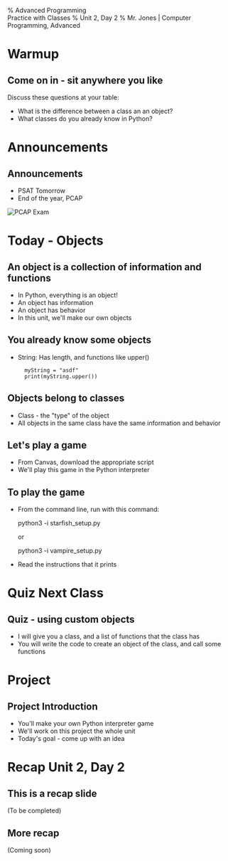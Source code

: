 % Advanced Programming </br>
    Practice with Classes
% Unit 2, Day 2
% Mr. Jones | Computer Programming, Advanced


# Warmup

## Come on in - sit anywhere you like
Discuss these questions at your table:

- What is the difference between a class an an object?
- What classes do you already know in Python?

# Announcements


## Announcements
- PSAT Tomorrow
- End of the year, PCAP

![PCAP Exam](../../images/pcap.png)


# Today - Objects

## An object is a collection of information and functions
* In Python, everything is an object!
* An object has information
* An object has behavior
* In this unit, we'll make our own objects

## You already know some objects
* String: Has length, and functions like upper()

        myString = "asdf"
        print(myString.upper())

## Objects belong to classes
* Class - the "type" of the object
* All objects in the same class have the same information and behavior

## Let's play a game
- From Canvas, download the appropriate script
- We'll play this game in the Python interpreter

## To play the game
- From the command line, run with this command:

    python3 -i starfish_setup.py

    or

    python3 -i vampire_setup.py

- Read the instructions that it prints


# Quiz Next Class

## Quiz - using custom objects
- I will give you a class, and a list of functions that the class has
- You will write the code to create an object of the class, and call some functions

# Project

## Project Introduction
- You'll make your own Python interpreter game
- We'll work on this project the whole unit
- Today's goal - come up with an idea











# Recap Unit 2, Day 2

## This is a recap slide
(To be completed)

## More recap
(Coming soon)
